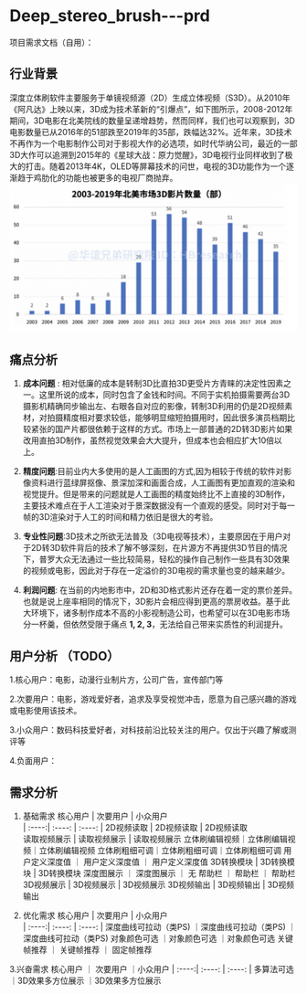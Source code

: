 # Deep_stereo_brush---prd
项目需求文档（自用）：

## 行业背景
深度立体刷软件主要服务于单镜视频源（2D）生成立体视频（S3D）。从2010年《阿凡达》上映以来，3D成为技术革新的“引爆点”，如下图所示，2008-2012年期间，3D电影在北美院线的数量呈递增趋势，然而同样，我们也可以观察到，3D电影数量已从2016年的51部跌至2019年的35部，跌幅达32%。近年来，3D技术不再作为一个电影制作公司对于影视大作的必选项，如时代华纳公司，最近的一部3D大作可以追溯到2015年的《星球大战：原力觉醒》，3D电视行业同样收到了极大的打击。随着2013年4K，OLED等屏幕技术的问世，电视的3D功能作为一个逐渐趋于鸡肋化的功能也被更多的电视厂商抛弃。
![img](https://github.com/kabiyangyang/Deep_stereo_brush---prd/blob/main/img/截屏2021-08-17%2012.55.56.png)


## 痛点分析
1. __成本问题__ : 相对低廉的成本是转制3D比直拍3D更受片方青睐的决定性因素之一。这里所说的成本，同时包含了金钱和时间。不同于实机拍摄需要两台3D摄影机精确同步输出左、右眼各自对应的影像，转制3D利用的仍是2D视频素材，对拍摄精度相对要求较低，能够明显缩短拍摄用时，因此很多演员档期比较紧张的国产片都很依赖于这样的方式。市场上一部普通的2D转3D影片如果改用直拍3D制作，虽然视觉效果会大大提升，但成本也会相应扩大10倍以上。

2. __精度问题__:目前业内大多使用的是人工画图的方式,因为相较于传统的软件对影像资料进行蓝绿屏抠像、景深加深和画面合成，人工画图有更加直观的渲染和视觉提升。但是带来的问题就是人工画图的精度始终比不上直接的3D制作，主要技术难点在于人工渲染对于景深数据没有一个直观的感受。同时对于每一帧的3D渲染对于人工的时间和精力依旧是很大的考验。

3. __专业性问题__:3D技术之所欲无法普及（3D电视等技术），主要原因在于用户对于2D转3D软件背后的技术了解不够深刻，在片源方不再提供3D节目的情况下，普罗大众无法通过一些比较简易，轻松的操作自己制作一些具有3D效果的视频或电影，因此对于存在一定溢价的3D电视的需求量也变的越来越少。

4. __利润问题__: 在当前的内地影市中，2D和3D格式影片还存在着一定的票价差异。也就是说上座率相同的情况下，3D影片会相应得到更高的票房收益。基于此大环境下，诸多制作成本不高的小影视制造公司，也希望可以在3D电影市场分一杯羹，但依然受限于痛点 __1, 2, 3__，无法给自己带来实质性的利润提升。


## 用户分析 （TODO）
1.核心用户：电影，动漫行业制片方，公司广告，宣传部门等

2.次要用户：电影，游戏爱好者，追求及享受视觉冲击，愿意为自己感兴趣的游戏或电影使用该技术。

3.小众用户：数码科技爱好者，对科技前沿比较关注的用户。仅出于兴趣了解或测评等

4.负面用户：


## 需求分析
1. 基础需求
 核心用户    | 次要用户    | 小众用户  
 | :----:| :----: | :----: | 
 2D视频读取   | 2D视频读取    | 2D视频读取    
 读取视频展示  | 读取视频展示    | 读取视频展示
 立体刷编辑视频｜立体刷编辑视频｜立体刷编辑视频
 立体刷粗细可调｜立体刷粗细可调｜立体刷粗细可调
 用户定义深度值 ｜ 用户定义深度值 ｜ 用户定义深度值
  3D转换模块  | 3D转换模块   | 3D转换模块
  深度图展示 ｜ 深度图展示 ｜ 无
  帮助栏 ｜ 帮助栏 ｜ 帮助栏
  3D视频展示  | 3D视频展示   | 3D视频展示
  3D视频输出  | 3D视频输出  | 3D视频输出
  
2. 优化需求
  核心用户    | 次要用户    | 小众用户  
 | :----:| :----: | :----: | 
 深度曲线可拉动（类PS) ｜深度曲线可拉动（类PS) ｜深度曲线可拉动（类PS) 
 对象颜色可选 ｜对象颜色可选 ｜对象颜色可选 
 关键帧推荐 ｜ 关键帧推荐 ｜ 固定帧推荐 
 
 
 3.兴奋需求
 核心用户 ｜ 次要用户 ｜小众用户
 | :----:| :----: | :----: | 
  多算法可选｜3D效果多方位展示 ｜3D效果多方位展示 
 
 
 
 
 
 




